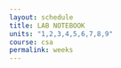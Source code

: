```yaml
---
layout: schedule
title: LAB NOTEBOOK
units: "1,2,3,4,5,6,7,8,9"
course: csa
permalink: weeks
---
```

